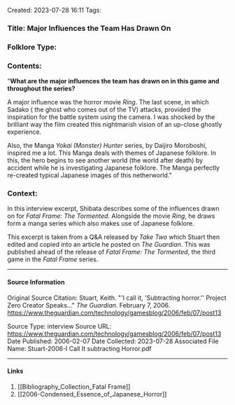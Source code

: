 Created: 2023-07-28 16:11
Tags: 

### Title:  Major Influences the Team Has Drawn On
### Folklore Type:

### Contents:
"**What are the major influences the team has drawn on in this game and throughout the series?** 

A major influence was the horror movie _Ring_. The last scene, in which Sadako ( the ghost who comes out of the TV) attacks, provided the inspiration for the battle system using the camera. I was shocked by the brilliant way the film created this nightmarish vision of an up-close ghostly experience.

Also, the Manga _Yokai (Monster) Hunter_ series, by Daijiro Moroboshi, inspired me a lot. This Manga deals with themes of Japanese folklore. In this, the hero begins to see another world (the world after death) by accident while he is investigating Japanese folklore. The Manga perfectly re-created typical Japanese images of this netherworld."

### Context:
In this interview excerpt, Shibata describes some of the influences drawn on for _Fatal Frame: The Tormented_.  Alongside the movie _Ring_, he draws form a manga series which also makes use of Japanese folklore.

This excerpt is taken from a Q&A released by _Take Two_ which Stuart then edited and copied into an article he posted on _The Guardian_.  This was published ahead of the release of _Fatal Frame: The Tormented_, the third game in the _Fatal Frame_ series.

----
#### Source Information
Original Source Citation:
	Stuart, Keith. "'I call it, 'Subtracting horror.'' Project Zero Creator Speaks..." _The Guardian_. February 7, 2006.  https://www.theguardian.com/technology/gamesblog/2006/feb/07/post13

Source Type:  interview
Source URL:  https://www.theguardian.com/technology/gamesblog/2006/feb/07/post13
Date Published:  2006-02-07
Date Collected:  2023-07-28
Associated File Name:  Stuart-2006-I Call It subtracting Horror.pdf

---
#### Links
1. [[Bibliography_Collection_Fatal Frame]]
2. [[2006-Condensed_Essence_of_Japanese_Horror]]
